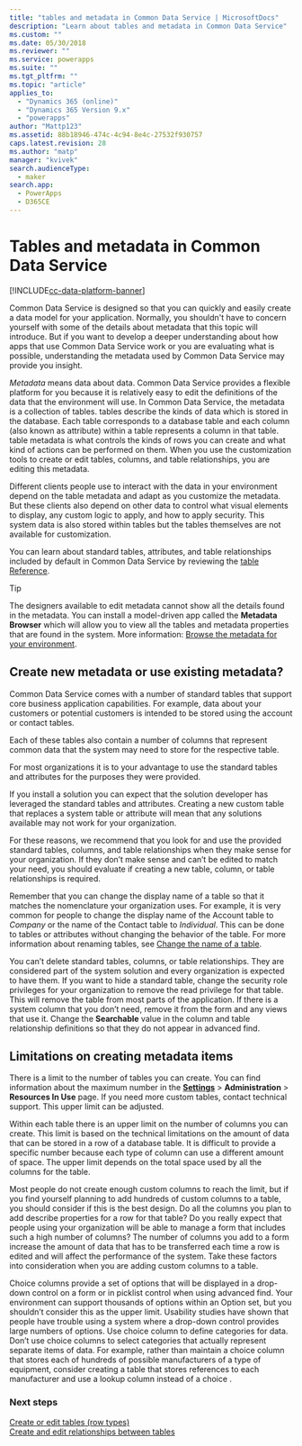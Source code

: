 ```yaml
---
title: "tables and metadata in Common Data Service | MicrosoftDocs"
description: "Learn about tables and metadata in Common Data Service"
ms.custom: ""
ms.date: 05/30/2018
ms.reviewer: ""
ms.service: powerapps
ms.suite: ""
ms.tgt_pltfrm: ""
ms.topic: "article"
applies_to: 
  - "Dynamics 365 (online)"
  - "Dynamics 365 Version 9.x"
  - "powerapps"
author: "Mattp123"
ms.assetid: 88b18946-474c-4c94-8e4c-27532f930757
caps.latest.revision: 28
ms.author: "matp"
manager: "kvivek"
search.audienceType: 
  - maker
search.app: 
  - PowerApps
  - D365CE
---
```


# Tables and metadata in Common Data Service

[!INCLUDE[cc-data-platform-banner](../../includes/cc-data-platform-banner.md)]

Common Data Service is designed so that you can quickly and easily create a data model for your application. Normally, you shouldn't have to concern yourself with some of the details about metadata that this topic will introduce. But if you want to develop a deeper understanding about how apps that use Common Data Service work or you are evaluating what is possible, understanding the metadata used by Common Data Service may provide you insight.

*Metadata* means data about data. Common Data Service provides a flexible platform for you because it is relatively easy to edit the definitions of the data that the environment will use. In Common Data Service, the metadata is a collection of tables. tables describe the kinds of data which is stored in the database.  Each table corresponds to a database table and each column (also known as attribute) within a table represents a column in that table. table metadata is what controls the kinds of rows you can create and what kind of actions can be performed on them. When you use the customization tools to create or edit tables, columns, and table relationships, you are editing this metadata. 
  
Different clients people use to interact with the data in your environment depend on the table metadata and adapt as you customize the metadata. But these clients also depend on other data to control what visual elements to display, any custom logic to apply, and how to apply security. This system data is also stored within tables but the tables themselves are not available for customization.

You can learn about standard tables, attributes, and table relationships included by default in Common Data Service by reviewing the [table Reference](/powerapps/developer/common-data-service/reference/about-table-reference).

> [!TIP]
> The designers available to edit metadata cannot show all the details found in the metadata. You can install a model-driven app called the **Metadata Browser** which will allow you to view all the tables and metadata properties that are found in the system. More information: [Browse the metadata for your environment](https://docs.microsoft.com/dynamics365/customer-engagement/developer/browse-your-metadata).
  
<a name="BKMK_CreateNewOrUseExistingMetadata"></a>

## Create new metadata or use existing metadata?

Common Data Service comes with a number of standard tables that support core business application capabilities. For example, data about your customers or potential customers is intended to be stored using the account or contact tables.  
  
Each of these tables also contain a number of columns that represent common data that the system may need to store for the respective table.  
  
For most organizations it is to your advantage to use the standard tables and attributes for the purposes they were provided. 
  
If you install a solution you can expect that the solution developer has leveraged the standard tables and attributes. Creating a new custom table that replaces a system table or attribute will mean that any solutions available may not work for your organization.  
  
For these reasons, we recommend that you look for and use the provided standard tables, columns, and table relationships when they make sense for your organization. If they don’t make sense and can’t be edited to match your need, you should evaluate if creating a new table, column, or table relationships is required. 

<!--  Can we say this yet? 
    
> [!NOTE]
> The [Common Data Model](/powerapps/common-data-model/overview) will provide a capability to add additional standard tables. 

-->

Remember that you can change the display name of a table so that it matches the nomenclature your organization uses. For example, it is very common for people to change the display name of the Account table to *Company* or the name of the Contact table to *Individual*. This can be done to tables or attributes without changing the behavior of the table. For more information about renaming tables, see [Change the name of a table](edit-entities.md#change-the-name-of-a-table).
  
You can’t delete standard tables, columns, or table relationships. They are considered part of the system solution and every organization is expected to have them. If you want to hide a standard table, change the security role privileges for your organization to remove the read privilege for that table. This will remove the table from most parts of the application. If there is a system column that you don’t need, remove it from the form and any views that use it. Change the **Searchable** value in the column and table relationship definitions so that they do not appear in advanced find. 
  
<a name="BKMK_LimitationsOnMetadata"></a>   

## Limitations on creating metadata items  

There is a limit to the number of tables you can create. You can find information about the maximum number in the **[Settings](../model-driven-apps/advanced-navigation.md#settings)** > **Administration** > **Resources In Use** page. If you need more custom tables, contact technical support. This upper limit can be adjusted.  
  
Within each table there is an upper limit on the number of columns you can create. This limit is based on the technical limitations on the amount of data that can be stored in a row of a database table. It is difficult to provide a specific number because each type of column can use a different amount of space. The upper limit depends on the total space used by all the columns for the table.  
  
Most people do not create enough custom columns to reach the limit, but if you find yourself planning to add hundreds of custom columns to a table, you should consider if this is the best design. Do all the columns you plan to add describe properties for a row for that table? Do you really expect that people using your organization will be able to manage a form that includes such a high number of columns? The number of columns you add to a form increase the amount of data that has to be transferred each time a row is edited and will affect the performance of the system. Take these factors into consideration when you are adding custom columns to a table.  
  
Choice columns provide a set of options that will be displayed in a drop-down control on a form or in picklist control when using advanced find. Your environment can support thousands of options within an Option set, but you shouldn’t consider this as the upper limit. Usability studies have shown that people have trouble using a system where a drop-down control provides large numbers of options. Use choice  column to define categories for data. Don’t use choice  columns to select categories that actually represent separate items of data. For example, rather than maintain a choice  column that stores each of hundreds of possible manufacturers of a type of equipment, consider creating a table that stores references to each manufacturer and use a lookup column instead of a choice .  
  
### Next steps

[Create or edit tables (row types)](create-edit-entities.md)<br />
[Create and edit relationships between tables](create-edit-entity-relationships.md)